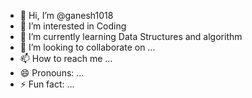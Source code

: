 - 👋 Hi, I’m @ganesh1018
- 👀 I’m interested in Coding 
- 🌱 I’m currently learning Data Structures and algorithm
- 💞️ I’m looking to collaborate on ...
- 📫 How to reach me ...
- 😄 Pronouns: ...
- ⚡ Fun fact: ...

<!---
ganesh1018/ganesh1018 is a ✨ special ✨ repository because its `README.md` (this file) appears on your GitHub profile.
You can click the Preview link to take a look at your changes.
--->

